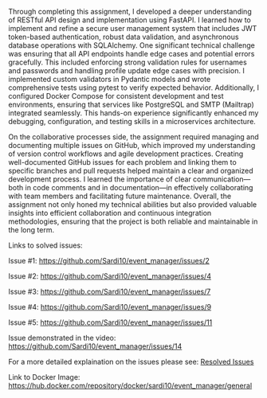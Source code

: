 Through completing this assignment, I developed a deeper understanding of RESTful API design and implementation using FastAPI. I learned how to implement and refine a secure user management system that includes JWT token-based authentication, robust data validation, and asynchronous database operations with SQLAlchemy. One significant technical challenge was ensuring that all API endpoints handle edge cases and potential errors gracefully. This included enforcing strong validation rules for usernames and passwords and handling profile update edge cases with precision. I implemented custom validators in Pydantic models and wrote comprehensive tests using pytest to verify expected behavior. Additionally, I configured Docker Compose for consistent development and test environments, ensuring that services like PostgreSQL and SMTP (Mailtrap) integrated seamlessly. This hands-on experience significantly enhanced my debugging, configuration, and testing skills in a microservices architecture.

On the collaborative processes side, the assignment required managing and documenting multiple issues on GitHub, which improved my understanding of version control workflows and agile development practices. Creating well-documented GitHub issues for each problem and linking them to specific branches and pull requests helped maintain a clear and organized development process. I learned the importance of clear communication—both in code comments and in documentation—in effectively collaborating with team members and facilitating future maintenance. Overall, the assignment not only honed my technical abilities but also provided valuable insights into efficient collaboration and continuous integration methodologies, ensuring that the project is both reliable and maintainable in the long term.

Links to solved issues:

Issue #1: https://github.com/Sardi10/event_manager/issues/2

Issue #2: https://github.com/Sardi10/event_manager/issues/4

Issue #3: https://github.com/Sardi10/event_manager/issues/7

Issue #4: https://github.com/Sardi10/event_manager/issues/9

Issue #5: https://github.com/Sardi10/event_manager/issues/11

Issue demonstrated in the video: https://github.com/Sardi10/event_manager/issues/14

For a more detailed explaination on the issues please see:
[Resolved Issues](./issues-resolved.md)

Link to Docker Image: https://hub.docker.com/repository/docker/sardi10/event_manager/general